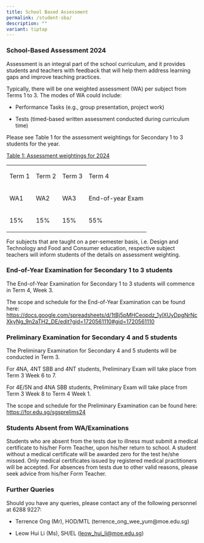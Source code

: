 ```yaml
---
title: School Based Assessment
permalink: /student-sba/
description: ""
variant: tiptap
---
```

<h3>School-Based Assessment 2024</h3>
<p>Assessment is an integral part of the school curriculum, and it provides
students and teachers with feedback that will help them address learning
gaps and improve teaching practices.</p>
<p>Typically, there will be one weighted assessment (WA) per subject from
Terms 1 to 3. The modes of WA could include:</p>
<ul data-tight="true" class="tight">
<li>
<p>Performance Tasks (e.g., group presentation, project work)</p>
</li>
<li>
<p>Tests (timed-based written assessment conducted during curriculum time)</p>
<p></p>
</li>
</ul>
<p>Please see Table 1 for the assessment weightings for Secondary 1 to 3
students for the year.</p>
<p><u>Table 1: Assessment weightings for 2024</u>
</p>
<table style="minWidth: 100px">
<colgroup>
<col>
<col>
<col>
<col>
</colgroup>
<tbody>
<tr>
<td rowspan="1" colspan="1">
<p>Term 1</p>
</td>
<td rowspan="1" colspan="1">
<p>Term 2</p>
</td>
<td rowspan="1" colspan="1">
<p>Term 3</p>
</td>
<td rowspan="1" colspan="1">
<p>Term 4</p>
</td>
</tr>
<tr>
<td rowspan="1" colspan="1">
<p>WA1</p>
</td>
<td rowspan="1" colspan="1">
<p>WA2</p>
</td>
<td rowspan="1" colspan="1">
<p>WA3</p>
</td>
<td rowspan="1" colspan="1">
<p>End-of-year Exam</p>
</td>
</tr>
<tr>
<td rowspan="1" colspan="1">
<p>15%</p>
</td>
<td rowspan="1" colspan="1">
<p>15%</p>
</td>
<td rowspan="1" colspan="1">
<p>15%</p>
</td>
<td rowspan="1" colspan="1">
<p>55%</p>
</td>
</tr>
</tbody>
</table>
<p>For subjects that are taught on a per-semester basis, i.e. Design and
Technology and Food and Consumer education, respective subject teachers
will inform students of the details on assessment weighting.&nbsp;&nbsp;</p>
<h3>End-of-Year Examination for Secondary 1 to 3 students</h3>
<p>The End-of-Year Examination for Secondary 1 to 3 students will commence
in Term 4, Week 3.</p>
<p>The scope and schedule for the End-of-Year Examination can be found here:
<a href="https://docs.google.com/spreadsheets/d/1tBj5pMHCeopdz_1ylXUyDpgNrNcXkyNg_9n2aTH2_DE/edit?gid=1720561110#gid=1720561110" rel="noopener noreferrer nofollow" target="_blank">https://docs.google.com/spreadsheets/d/1tBj5pMHCeopdz_1ylXUyDpgNrNcXkyNg_9n2aTH2_DE/edit?gid=1720561110#gid=1720561110</a>
</p>
<h3>Preliminary Examination for Secondary 4 and 5 students</h3>
<p>The Preliminary Examination for Secondary 4 and 5 students will be conducted
in Term 3.</p>
<p>For 4NA, 4NT SBB and 4NT students, Preliminary Exam will take place from
Term 3 Week 6 to 7.</p>
<p>For 4E/5N and 4NA SBB students, Preliminary Exam will take place from
Term 3 Week 8 to Term 4 Week 1.</p>
<p>The scope and schedule for the Preliminary Examination can be found here:
<a href="https://for.edu.sg/sgsprelims24" rel="noopener noreferrer nofollow" target="_blank">https://for.edu.sg/sgsprelims24</a>
</p>
<h3>Students Absent from WA/Examinations</h3>
<p>Students who are absent from the tests due to illness must submit a medical
certificate to his/her Form Teacher, upon his/her return to school. A student
without a medical certificate will be awarded zero for the test he/she
missed. Only medical certificates issued by registered medical practitioners
will be accepted. For absences from tests due to other valid reasons, please
seek advice from his/her Form Teacher.</p>
<h3>Further Queries</h3>
<p>Should you have any queries, please contact any of the following personnel
at 6288 9227:</p>
<ul data-tight="true" class="tight">
<li>
<p>Terrence Ong (Mr), HOD/MTL (<a rel="noopener noreferrer nofollow" target="_blank">terrence_ong_wee_yum@moe.edu.sg</a>)</p>
</li>
<li>
<p>Leow Hui Li (Ms), SH/EL (<a href="mailto:leow_hui_li@moe.edu.sg" rel="noopener noreferrer nofollow" target="_blank">leow_hui_li@moe.edu.sg</a>)</p>
</li>
</ul>
<p></p>
<p></p>